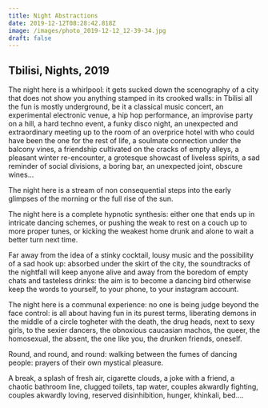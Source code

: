 ```yaml
---
title: Night Abstractions
date: 2019-12-12T08:28:42.818Z
image: /images/photo_2019-12-12_12-39-34.jpg
draft: false
---
```

## Tbilisi, Nights, 2019

The night here is a whirlpool: it gets sucked down the scenography of a city that does not show you anything stamped in its crooked walls: in Tbilisi all the fun is mostly underground, be it a classical music concert, an experimental electronic venue, a hip hop performance, an improvise party on a hill, a hard techno event, a funky disco night, an unexpected and extraordinary meeting up to the room of an overprice hotel with who could have been the one for the rest of life, a soulmate connection under the balcony vines, a friendship cultivated on the cracks of empty alleys, a pleasant winter re-encounter, a grotesque showcast of liveless spirits, a sad reminder of social divisions, a boring bar, an unexpected joint, obscure wines...

<!-- excerpt -->

The night here is a stream of non consequential steps into the early glimpses of the morning or the full rise of the sun.

The night here is a complete hypnotic synthesis: either one that ends up in intricate dancing schemes, or pushing the weak to rest on a couch up to more proper tunes, or kicking the weakest home drunk and alone to wait a better turn next time.

Far away from the idea of a stinky cocktail, lousy music and the possibility of a sad hook up: absorbed under the skirt of the city, the soundtracks of the nightfall will keep anyone alive and away from the boredom of empty chats and tasteless drinks: the aim is to become a dancing bird otherwise keep the words to yourself, to your phone, to your instagram account.

The night here is a communal experience: no one is being judge beyond the face control: is all about having fun in its purest terms, liberating demons in the middle of a circle togheter with the death, the drug heads, next to sexy girls, to the sexier dancers, the obnoxious caucasian machos, the queer, the homosexual, the absent, the one like you, the drunken friends, oneself.

Round, and round, and round: walking between the fumes of dancing people: prayers of their own mystical pleasure.

A break, a splash of fresh air, cigarette clouds, a joke with a friend, a chaotic bathroom line, clugged toilets, tap water, couples akwardly fighting, couples akwardly loving, reserved disinhibition, hunger, khinkali, bed….
